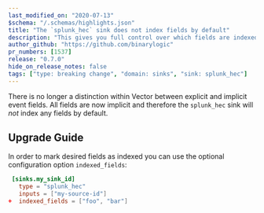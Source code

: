 ```yaml
---
last_modified_on: "2020-07-13"
$schema: "/.schemas/highlights.json"
title: "The `splunk_hec` sink does not index fields by default"
description: "This gives you full control over which fields are indexed"
author_github: "https://github.com/binarylogic"
pr_numbers: [1537]
release: "0.7.0"
hide_on_release_notes: false
tags: ["type: breaking change", "domain: sinks", "sink: splunk_hec"]
---
```


There is no longer a distinction within Vector between explicit and implicit
event fields. All fields are now implicit and therefore the `splunk_hec` sink
will _not_ index any fields by default.

## Upgrade Guide

In order to mark desired fields as indexed you can use the optional
configuration option `indexed_fields`:

```toml title="vector.toml"
 [sinks.my_sink_id]
   type = "splunk_hec"
   inputs = ["my-source-id"]
+  indexed_fields = ["foo", "bar"]
```


